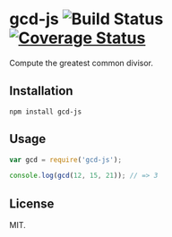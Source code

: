# gcd-js ![Build Status](https://travis-ci.org/Frederick-S/gcd-js.svg) [![Coverage Status](https://coveralls.io/repos/github/Frederick-S/gcd-js/badge.svg?branch=master)](https://coveralls.io/github/Frederick-S/gcd-js?branch=master)
Compute the greatest common divisor.

## Installation
```
npm install gcd-js
```

## Usage
```js
var gcd = require('gcd-js');

console.log(gcd(12, 15, 21)); // => 3
```

## License
MIT.
